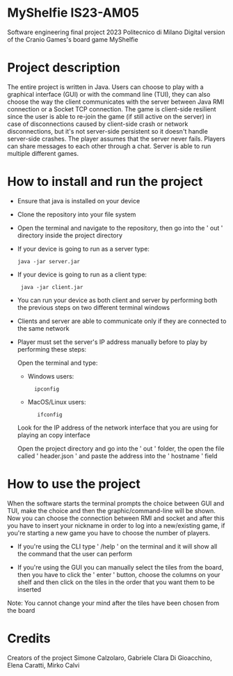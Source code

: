 
# MyShelfie IS23-AM05

Software engineering final project 2023 Politecnico di Milano
Digital version of the Cranio Games's board game MyShelfie


# Project description
The entire project is written in Java. Users can choose to play with a graphical interface (GUI) or with the command line (TUI),
they can also choose the way the client communicates with the server between Java RMI connection or a Socket TCP connection.
The game is client-side resilient since the user is able to re-join the game (if still active on the server) in case of disconnections caused by client-side crash or network disconnections, but it's not server-side persistent so it doesn't handle server-side crashes. The player assumes that the server never fails.
Players can share messages to each other through a chat.
Server is able to run multiple different games.
# How to install and run the project

-    Ensure that java is installed on your device

-    Clone the repository into your file system

-    Open the terminal and navigate to the repository, then go into the ' out ' directory inside the project directory

-    If your device is going to run as a server type:

         java -jar server.jar 

-    If your device is going to run as a client type:
  
          java -jar client.jar

-    You can run your device as both client and server by performing both the previous steps on two different terminal windows




-    Clients and server are able to communicate only if they are connected to the same network 

-    Player must set the server's IP address manually before to play by performing these steps:
    
     Open the terminal and type:
        - Windows users:
        
                ipconfig 
        
        - MacOS/Linux users: 
            
                 ifconfig 

     Look for the IP address of the network interface 
           that you are using for playing an copy interface
        
     Open the project directory and go into the ' out ' 
           folder, the open the file called ' header.json ' 
           and paste the address into the ' hostname ' field


           


# How to use the project

When the software starts the terminal prompts the choice between GUI and TUI, make the choice and then the graphic/command-line will be shown. Now you can choose the connection between RMI and socket and after this you have to insert your nickname in order to log into a new/existing game, if you're starting a new game you have to choose the number of players.


- If you're using the CLI type ' /help ' on the terminal and it will show all the command that the user can perform
        
- If you're using the GUI you can manually select the tiles from the board, then you have to click the ' enter ' button, choose the columns on your shelf and then click on the tiles in the order that you want them to be inserted
        
 Note: You cannot change your mind after the tiles have been chosen from the board
        

# Credits

Creators of the project Simone Calzolaro, Gabriele Clara Di Gioacchino, Elena Caratti, Mirko Calvi